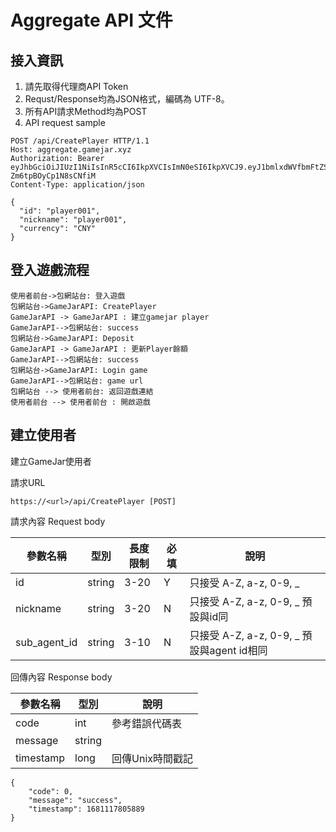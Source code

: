 # Aggregate API 文件

## 接入資訊
1. 請先取得代理商API Token
2. Requst/Response均為JSON格式，編碼為 UTF-8。
3. 所有API請求Method均為POST
4. API request sample
```http
POST /api/CreatePlayer HTTP/1.1
Host: aggregate.gamejar.xyz
Authorization: Bearer eyJhbGciOiJIUzI1NiIsInR5cCI6IkpXVCIsImN0eSI6IkpXVCJ9.eyJ1bmlxdWVfbmFtZSI6ImFwOSIsImh0dHA6Ly9zY2hlbWFzLm1pY3Jvc29mdC5jb20vd3MvMjAwOC8wNi9pZGVudGl0eS9jbGFpbXMvcm9sZSI6ImFnZW50IiwianRpIjoiMGU1OTk1MmYtNjg1Zi00ZTgyLTg0YWYtNTkwZjVmYTgxODQ2IiwiaHR0cDovL3NjaGVtYXMubWljcm9zb2Z0LmNvbS93cy8yMDA4LzA2L2lkZW50aXR5L2NsYWltcy9ncm91cHNpZCI6IkFHRU5UIiwiZXhwIjoxOTk1NjExMTg1LCJpc3MiOiJHYW1lSmFyLmNvbSIsImF1ZCI6IkdhbWVKYXIifQ.UTpvqUrYfWdr9Su5hLCCe8E-Zm6tpBOyCp1N8sCNfiM
Content-Type: application/json

{
  "id": "player001",
  "nickname": "player001",
  "currency": "CNY"
}
```

## 登入遊戲流程

```sequence
使用者前台->包網站台: 登入遊戲
包網站台->GameJarAPI: CreatePlayer
GameJarAPI -> GameJarAPI : 建立gamejar player
GameJarAPI-->包網站台: success
包網站台->GameJarAPI: Deposit
GameJarAPI -> GameJarAPI : 更新Player餘額
GameJarAPI-->包網站台: success
包網站台->GameJarAPI: Login game
GameJarAPI-->包網站台: game url
包網站台 --> 使用者前台: 返回遊戲連結
使用者前台 --> 使用者前台 : 開啟遊戲
```

## 建立使用者

建立GameJar使用者

請求URL
```
https://<url>/api/CreatePlayer [POST]
```

請求內容 Request body

| 參數名稱 | 型別 | 長度限制 | 必填 | 說明|
| -------- | -------- | -------- |-------- |-------- |
| id     | string     | 3-20     | Y | 只接受 A-Z, a-z, 0-9, _
| nickname     | string     | 3-20     | N | 只接受 A-Z, a-z, 0-9, _ 預設與id同
| sub_agent_id     | string     | 3-10 | N | 只接受 A-Z, a-z, 0-9, _ 預設與agent id相同

回傳內容 Response body

| 參數名稱 | 型別 | 說明|
| -------- | -------- | -------- |
| code     | int | 參考錯誤代碼表
| message     | string     |  | 
| timestamp     | long     | 回傳Unix時間戳記 | 
```json!
{
    "code": 0,
    "message": "success",
    "timestamp": 1681117805889
}
```
